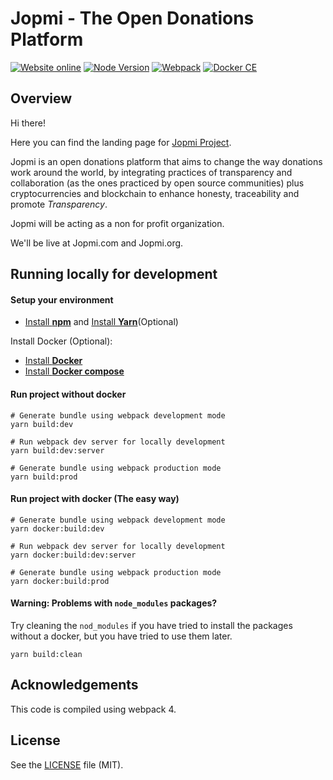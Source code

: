 # Jopmi - The Open Donations Platform

[![Website online](https://img.shields.io/badge/website-online-brightgreen.svg)](https://jopmi.org/)
[![Node Version](https://img.shields.io/badge/node-%3E%3D6.11.5-brightgreen.svg)](https://nodejs.org/en/)
[![Webpack](https://img.shields.io/badge/webpack-%3E%3D4.16.5-blue.svg)](https://www.npmjs.com/package/webpack)
[![Docker CE](https://img.shields.io/badge/docker-estable--18.09-lightgrey.svg)](https://docs.docker.com/install/#supported-platforms)

## Overview

Hi there!

Here you can find the landing page for [Jopmi Project](https://github.com/RockaLabs/jopmi).

Jopmi is an open donations platform that aims to change the way donations work around the world, by integrating practices of transparency and collaboration (as the ones practiced by open source communities) plus cryptocurrencies and blockchain to enhance honesty, traceability and promote *Transparency*.

Jopmi will be acting as a non for profit organization.

We'll be live at Jopmi.com and Jopmi.org.


## Running locally for development

#### Setup your environment

* [Install **npm**](https://www.npmjs.com/get-npm) and [Install **Yarn**](https://yarnpkg.com/en/docs/install#debian-stable)(Optional)

Install Docker (Optional):

* [Install **Docker**](https://docs.docker.com/install/#supported-platforms)
* [Install **Docker compose**](https://docs.docker.com/compose/install/)


#### Run project without docker

```
# Generate bundle using webpack development mode
yarn build:dev

# Run webpack dev server for locally development
yarn build:dev:server

# Generate bundle using webpack production mode
yarn build:prod
```

#### Run project with docker (The easy way)

```
# Generate bundle using webpack development mode
yarn docker:build:dev

# Run webpack dev server for locally development
yarn docker:build:dev:server

# Generate bundle using webpack production mode
yarn docker:build:prod
```

#### **Warning:** Problems with `node_modules` packages?

Try cleaning the `nod_modules` if you have tried to install the packages without a docker, but you have tried to use them later.
```
yarn build:clean
```


## Acknowledgements

This code is compiled using webpack 4.

## License

See the [LICENSE](LICENSE) file (MIT).